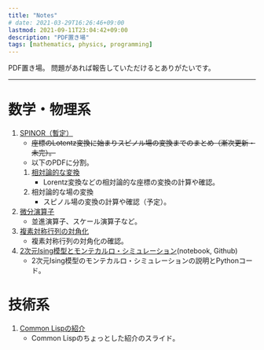 ```yaml
---
title: "Notes"
# date: 2021-03-29T16:26:46+09:00
lastmod: 2021-09-11T23:04:42+09:00
description: "PDF置き場"
tags: [mathematics, physics, programming]
---
```



PDF置き場。
問題があれば報告していただけるとありがたいです。
___


# 数学・物理系
1. [SPINOR（暫定）](https://biyori-sh.github.io/PDF/spinor.pdf)
   - ~~座標のLotentz変換に始まりスピノル場の変換までのまとめ（漸次更新・未完）。~~
   - 以下のPDFに分割。
   1. [相対論的な変換](https://biyori-sh.github.io/PDF/Lorentz-trans.pdf)
      - Lorentz変換などの相対論的な座標の変換の計算や確認。
   2. 相対論的な場の変換
      - スピノル場の変換の計算や確認（予定）。
2. [微分演算子](https://biyori-sh.github.io/PDF/derivative-operator.pdf)
   - 並進演算子、スケール演算子など。
3. [複素対称行列の対角化](https://biyori-sh.github.io/PDF/diagonalize-complex-sym-mat.pdf)
   - 複素対称行列の対角化の確認。
4. [2次元Ising模型とモンテカルロ・シミュレーション](https://github.com/biyori-sh/IsingModel-MonteCarlo/blob/master/Ising2d_MC.ipynb)(notebook, Github)
   - 2次元Ising模型のモンテカルロ・シミュレーションの説明とPythonコード。
<!-- 5. [線形空間](https://biyori-sh.github.io/PDF/linear-space.pdf)（途中） -->
<!--    - 線形空間まわりについていくつかの確認と整理。 -->
<!--      証明ではない。 -->


# 技術系
1. [Common Lispの紹介](https://biyori-sh.github.io/PDF/intro-to-commonlisp.pdf)
   - Common Lispのちょっとした紹介のスライド。

